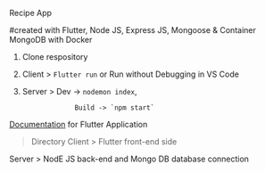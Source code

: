 Recipe App

#created with Flutter, Node JS, Express JS, Mongoose & Container MongoDB with Docker

1. Clone respository

2. Client > `Flutter run` or Run without Debugging in VS Code

3. Server > Dev -> `nodemon index`, 

                    Build -> `npm start`

[Documentation](https://docs.google.com/document/d/15pXdaTcA3DlssmBooQdUb4f1uZxb52ZqJUXP0lccIo8/edit?usp=sharing) for Flutter Application

> Directory
Client > Flutter front-end side

Server > NodE JS back-end and Mongo DB database connection
